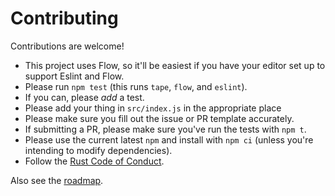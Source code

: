 # Contributing

Contributions are welcome!

* This project uses Flow, so it'll be easiest if you have your editor set up to
  support Eslint and Flow.
* Please run `npm test` (this runs `tape`, `flow`, and `eslint`).
* If you can, please _add_ a test.
* Please add your thing in `src/index.js` in the appropriate place
* Please make sure you fill out the issue or PR template accurately.
* If submitting a PR, please make sure you've run the tests with `npm t`.
* Please use the current latest `npm` and install with `npm ci` (unless you're intending to modify dependencies).
* Follow the [Rust Code of Conduct](https://www.rust-lang.org/policies/code-of-conduct).

Also see the [roadmap](./ROADMAP.md).
